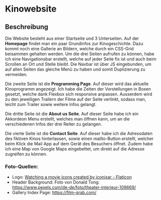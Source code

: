 # Kinowebsite

## Beschreibung
Die Website besteht aus einer Startseite und 3 Unterseiten. 
Auf der **Homepage** findet man ein paar Grundinfos zur Kinogeschichte. Dazu kommt noch eine Gallerie an Bildern, welche durch ein CSS-Grid beisammen gehalten werden. Um die drei Seiten aufrufen zu können, habe ich eine Navigationsbar erstellt, welche auf jeder Seite fix ist und auch beim Scrollen an Ort und Stelle bleibt. Die Navbar ist über JS eingebunden, um auf allen Seiten das gleiche Menü zu haben und somit Duplizierung zu vermeiden.

Die zweite Seite ist die **Programming Page**. Auf dieser wird das aktuelle Kinoprogramm angezeigt. Ich habe die Zeiten der Vorstellungen in Boxen gesetzt, welche dank Flexbox sich responsive anpassen. Ausserdem wird zu den  jeweiligen Trailern der Filme auf der Seite verlinkt, sodass man, leicht zum Trailer sowie weitere Infos gelangt.

Die dritte Seite ist die **About us Seite**. Auf dieser Seite habe ich ein Akkordeon Menu erstellt, welches man öffnen kann, um an die verschiedenen Infos der drei Reiter zu gelangen.

Die vierte Seite ist die **Contact Seite**. Auf dieser habe ich die Adressdaten des fiktiven Kinos hinterlassen, sowie einen mailto-Button erstellt, welcher beim Klick die Mail App auf dem Gerät des Besuchers öffnet. Zudem habe ich eine Map von Google Maps eingebettet, um direkt auf die Adresse zugreifen zu können.

### Foto-Quellen:

-  Logo:  <a  href="https://www.flaticon.com/free-icons/watching-a-movie"  title="watching a movie icons">Watching a movie icons created by iconixar - Flaticon</a>
- Header Background: Foto von Donald Tong: https://www.pexels.com/de-de/foto/theater-interieur-109669/
- Gallery Index Page: https://film-grab.com/
